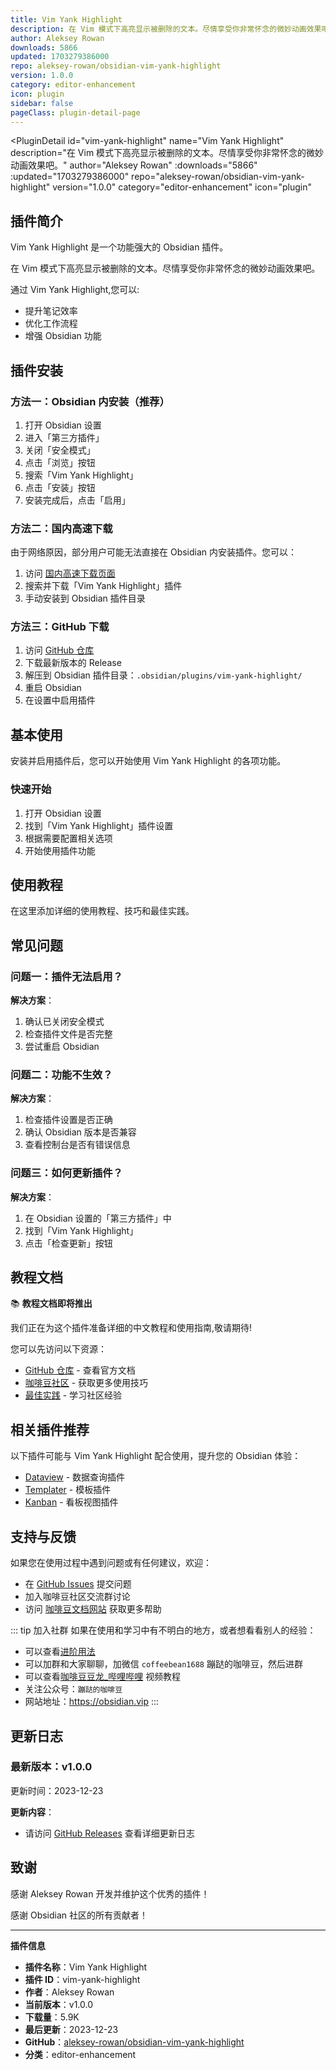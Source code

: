 ```yaml
---
title: Vim Yank Highlight
description: 在 Vim 模式下高亮显示被删除的文本。尽情享受你非常怀念的微妙动画效果吧。
author: Aleksey Rowan
downloads: 5866
updated: 1703279386000
repo: aleksey-rowan/obsidian-vim-yank-highlight
version: 1.0.0
category: editor-enhancement
icon: plugin
sidebar: false
pageClass: plugin-detail-page
---
```


<PluginDetail
  id="vim-yank-highlight"
  name="Vim Yank Highlight"
  description="在 Vim 模式下高亮显示被删除的文本。尽情享受你非常怀念的微妙动画效果吧。"
  author="Aleksey Rowan"
  :downloads="5866"
  :updated="1703279386000"
  repo="aleksey-rowan/obsidian-vim-yank-highlight"
  version="1.0.0"
  category="editor-enhancement"
  icon="plugin"
>

<!-- AUTO_GENERATED_START -->
## 插件简介

Vim Yank Highlight 是一个功能强大的 Obsidian 插件。

在 Vim 模式下高亮显示被删除的文本。尽情享受你非常怀念的微妙动画效果吧。

通过 Vim Yank Highlight,您可以:

- 提升笔记效率
- 优化工作流程
- 增强 Obsidian 功能

<!-- AUTO_GENERATED_END -->

<!-- AUTO_GENERATED_START -->
## 插件安装

### 方法一：Obsidian 内安装（推荐）

1. 打开 Obsidian 设置
2. 进入「第三方插件」
3. 关闭「安全模式」
4. 点击「浏览」按钮
5. 搜索「Vim Yank Highlight」
6. 点击「安装」按钮
7. 安装完成后，点击「启用」

### 方法二：国内高速下载

由于网络原因，部分用户可能无法直接在 Obsidian 内安装插件。您可以：

1. 访问 [国内高速下载页面](/zh/documentation/obsidian-plugins-download.html)
2. 搜索并下载「Vim Yank Highlight」插件
3. 手动安装到 Obsidian 插件目录

### 方法三：GitHub 下载

1. 访问 [GitHub 仓库](https://github.com/aleksey-rowan/obsidian-vim-yank-highlight)
2. 下载最新版本的 Release
3. 解压到 Obsidian 插件目录：`.obsidian/plugins/vim-yank-highlight/`
4. 重启 Obsidian
5. 在设置中启用插件

## 基本使用

安装并启用插件后，您可以开始使用 Vim Yank Highlight 的各项功能。

### 快速开始

1. 打开 Obsidian 设置
2. 找到「Vim Yank Highlight」插件设置
3. 根据需要配置相关选项
4. 开始使用插件功能

<!-- AUTO_GENERATED_END -->

<!-- CUSTOM_CONTENT_START:tutorial -->
## 使用教程

在这里添加详细的使用教程、技巧和最佳实践。

<!-- CUSTOM_CONTENT_END:tutorial -->

<!-- SHARED_CONTENT_START -->
## 常见问题

### 问题一：插件无法启用？

**解决方案**：
1. 确认已关闭安全模式
2. 检查插件文件是否完整
3. 尝试重启 Obsidian

### 问题二：功能不生效？

**解决方案**：
1. 检查插件设置是否正确
2. 确认 Obsidian 版本是否兼容
3. 查看控制台是否有错误信息

### 问题三：如何更新插件？

**解决方案**：
1. 在 Obsidian 设置的「第三方插件」中
2. 找到「Vim Yank Highlight」
3. 点击「检查更新」按钮

## 教程文档

📚 **教程文档即将推出**

我们正在为这个插件准备详细的中文教程和使用指南,敬请期待!

您可以先访问以下资源：
- [GitHub 仓库](https://github.com/aleksey-rowan/obsidian-vim-yank-highlight) - 查看官方文档
- [咖啡豆社区](/zh/bases/) - 获取更多使用技巧
- [最佳实践](/zh/best-practices/) - 学习社区经验

## 相关插件推荐

以下插件可能与 Vim Yank Highlight 配合使用，提升您的 Obsidian 体验：

- [Dataview](/zh/plugins/dataview.html) - 数据查询插件
- [Templater](/zh/plugins/templater-obsidian.html) - 模板插件
- [Kanban](/zh/plugins/obsidian-kanban.html) - 看板视图插件

## 支持与反馈

如果您在使用过程中遇到问题或有任何建议，欢迎：

- 在 [GitHub Issues](https://github.com/aleksey-rowan/obsidian-vim-yank-highlight/issues) 提交问题
- 加入咖啡豆社区交流群讨论
- 访问 [咖啡豆文档网站](https://obsidian.vip) 获取更多帮助

::: tip 加入社群
如果在使用和学习中有不明白的地方，或者想看看别人的经验：
- 可以查看[进阶用法](/zh/advanced)
- 可以加群和大家聊聊，加微信 `coffeebean1688` 蹦跶的咖啡豆，然后进群
- 可以查看[咖啡豆豆龙_哔哩哔哩](https://space.bilibili.com/618777356) 视频教程
- 关注公众号：`蹦跶的咖啡豆`
- 网站地址：https://obsidian.vip
:::
<!-- SHARED_CONTENT_END -->

<!-- AUTO_GENERATED_START -->
## 更新日志

### 最新版本：v1.0.0

更新时间：2023-12-23

**更新内容**：
- 请访问 [GitHub Releases](https://github.com/aleksey-rowan/obsidian-vim-yank-highlight/releases) 查看详细更新日志

## 致谢

感谢 Aleksey Rowan 开发并维护这个优秀的插件！

感谢 Obsidian 社区的所有贡献者！

---

**插件信息**
- **插件名称**：Vim Yank Highlight
- **插件 ID**：vim-yank-highlight
- **作者**：Aleksey Rowan
- **当前版本**：v1.0.0
- **下载量**：5.9K
- **最后更新**：2023-12-23
- **GitHub**：[aleksey-rowan/obsidian-vim-yank-highlight](https://github.com/aleksey-rowan/obsidian-vim-yank-highlight)
- **分类**：editor-enhancement
<!-- AUTO_GENERATED_END -->

</PluginDetail>

